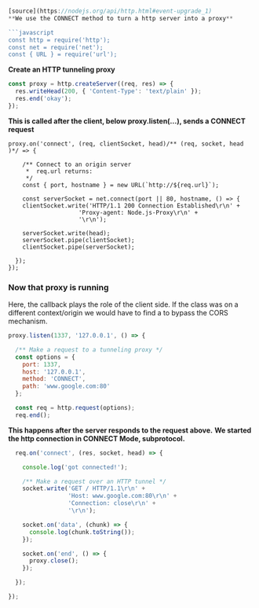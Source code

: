 ```javascript

[source](https://nodejs.org/api/http.html#event-upgrade_1)
**We use the CONNECT method to turn a http server into a proxy**

```javascript
const http = require('http');
const net = require('net');
const { URL } = require('url');
```

**Create an HTTP tunneling proxy**
```javascript
const proxy = http.createServer((req, res) => {
  res.writeHead(200, { 'Content-Type': 'text/plain' });
  res.end('okay');
});
```

**This is called after the client, below proxy.listen(...), sends a CONNECT request**
```javacript
proxy.on('connect', (req, clientSocket, head)/** (req, socket, head )*/ => { 

	/** Connect to an origin server
	 *  req.url returns: 
	 */
	const { port, hostname } = new URL(`http://${req.url}`);

	const serverSocket = net.connect(port || 80, hostname, () => {
    clientSocket.write('HTTP/1.1 200 Connection Established\r\n' +
                    'Proxy-agent: Node.js-Proxy\r\n' +
                    '\r\n');

    serverSocket.write(head);
    serverSocket.pipe(clientSocket);
    clientSocket.pipe(serverSocket);

  });
});
```
### **Now that proxy is running**
Here, the callback plays the role of the client side.
If the class was on a different context/origin we would have to find a to bypass the CORS mechanism.

```javascript
proxy.listen(1337, '127.0.0.1', () => {

  /** Make a request to a tunneling proxy */
  const options = {
    port: 1337,
    host: '127.0.0.1',
    method: 'CONNECT',
    path: 'www.google.com:80'
  };

  const req = http.request(options);
  req.end();
```
**This happens after the server responds to the request above.**
**We started the http connection in CONNECT Mode, subprotocol.** 
```javascript
  req.on('connect', (res, socket, head) => {

    console.log('got connected!');

    /** Make a request over an HTTP tunnel */
    socket.write('GET / HTTP/1.1\r\n' +
                 'Host: www.google.com:80\r\n' +
                 'Connection: close\r\n' +
                 '\r\n');

    socket.on('data', (chunk) => {
      console.log(chunk.toString());
    });

    socket.on('end', () => {
      proxy.close();
    });

  });

});
```
